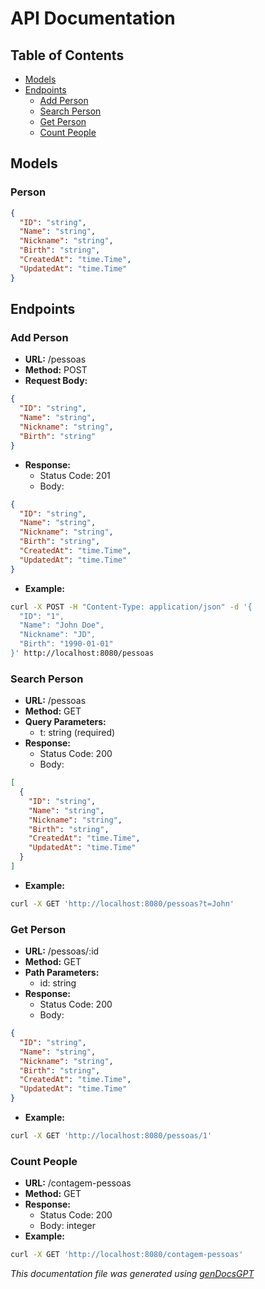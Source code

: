 # API Documentation

## Table of Contents
- [Models](#models)
- [Endpoints](#endpoints)
  - [Add Person](#add-person)
  - [Search Person](#search-person)
  - [Get Person](#get-person)
  - [Count People](#count-people)

## Models
### Person
```json
{
  "ID": "string",
  "Name": "string",
  "Nickname": "string",
  "Birth": "string",
  "CreatedAt": "time.Time",
  "UpdatedAt": "time.Time"
}
```

## Endpoints

### Add Person
- **URL:** /pessoas
- **Method:** POST
- **Request Body:**
```json
{
  "ID": "string",
  "Name": "string",
  "Nickname": "string",
  "Birth": "string"
}
```
- **Response:**
  - Status Code: 201
  - Body:
```json
{
  "ID": "string",
  "Name": "string",
  "Nickname": "string",
  "Birth": "string",
  "CreatedAt": "time.Time",
  "UpdatedAt": "time.Time"
}
```
- **Example:**
```bash
curl -X POST -H "Content-Type: application/json" -d '{
  "ID": "1",
  "Name": "John Doe",
  "Nickname": "JD",
  "Birth": "1990-01-01"
}' http://localhost:8080/pessoas
```

### Search Person
- **URL:** /pessoas
- **Method:** GET
- **Query Parameters:**
  - t: string (required)
- **Response:**
  - Status Code: 200
  - Body:
```json
[
  {
    "ID": "string",
    "Name": "string",
    "Nickname": "string",
    "Birth": "string",
    "CreatedAt": "time.Time",
    "UpdatedAt": "time.Time"
  }
]
```
- **Example:**
```bash
curl -X GET 'http://localhost:8080/pessoas?t=John'
```

### Get Person
- **URL:** /pessoas/:id
- **Method:** GET
- **Path Parameters:**
  - id: string
- **Response:**
  - Status Code: 200
  - Body:
```json
{
  "ID": "string",
  "Name": "string",
  "Nickname": "string",
  "Birth": "string",
  "CreatedAt": "time.Time",
  "UpdatedAt": "time.Time"
}
```
- **Example:**
```bash
curl -X GET 'http://localhost:8080/pessoas/1'
```

### Count People
- **URL:** /contagem-pessoas
- **Method:** GET
- **Response:**
  - Status Code: 200
  - Body: integer
- **Example:**
```bash
curl -X GET 'http://localhost:8080/contagem-pessoas'
```

*This documentation file was generated using [genDocsGPT](https://github.com/marco-rosner/genDocsGPT)*